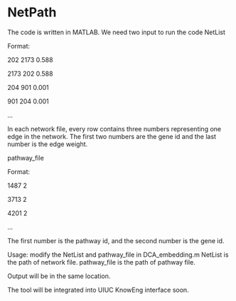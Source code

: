 # NetPath
The code is written in MATLAB. 
We need two input to run the code NetList

Format:

202	2173	0.588

2173	202	0.588

204	901	0.001

901	204	0.001

...

In each network file,  every row contains three numbers representing one edge in the network. The first two numbers are the gene id and the last number is the edge weight. 

pathway_file

Format:

1487	2

3713	2

4201	2

...

The first number is the pathway id, and the second number is the gene id.

Usage: modify the NetList and pathway_file in DCA_embedding.m
NetList is the path of network file. pathway_file is the path of pathway file.

Output will be in the same location.

The tool will be integrated into UIUC KnowEng interface soon.

